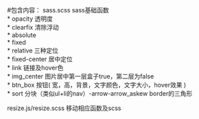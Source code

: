 #包含内容：
sass.scss                       sass基础函数  
    * opacity        透明度  
    * clearfix       清除浮动  
    * absolute  
    * fixed  
    * relative       三种定位  
    * fixed-center   居中定位   
    * link           链接及hover色  
    * img_center     图片居中第一层盒子true，第二层为false  
    * btn_box        按钮( 宽，高，背景，文字颜色，文字大小，hover效果  )  
    * sort           分块（类似ul+li的nav）-arrow-arrow_askew    border的三角形



resize.js/resize.scss           移动相应函数及scss
